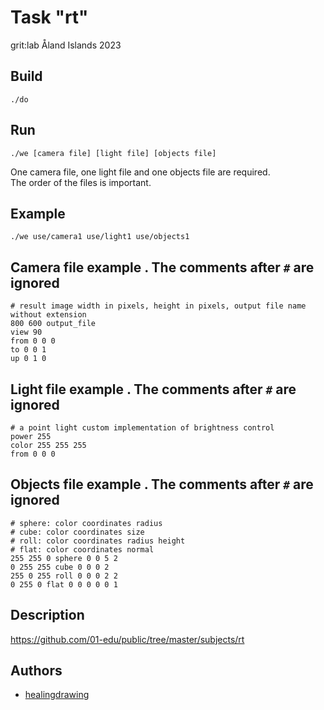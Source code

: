 # Task "rt"
grit:lab Åland Islands 2023

## Build
```
./do
```

## Run
```
./we [camera file] [light file] [objects file]
```
One camera file, one light file and one objects file are required.  
The order of the files is important.  

## Example
```
./we use/camera1 use/light1 use/objects1
```

## Camera file example . The comments after `#` are ignored
```
# result image width in pixels, height in pixels, output file name without extension
800 600 output_file
view 90
from 0 0 0
to 0 0 1
up 0 1 0
```

## Light file example . The comments after `#` are ignored
```
# a point light custom implementation of brightness control
power 255
color 255 255 255
from 0 0 0
```

## Objects file example . The comments after `#` are ignored
```
# sphere: color coordinates radius
# cube: color coordinates size
# roll: color coordinates radius height
# flat: color coordinates normal
255 255 0 sphere 0 0 5 2
0 255 255 cube 0 0 0 2
255 0 255 roll 0 0 0 2 2
0 255 0 flat 0 0 0 0 0 1
```

## Description
https://github.com/01-edu/public/tree/master/subjects/rt

## Authors
- [healingdrawing](https://healingdrawing.github.io)